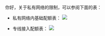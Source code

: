 你好，关于私有网络的限制，可以参阅下面的表：

- 私有网络内基础配额表：
![](http://imgcache.tce.fsphere.cn/image/mc.qcloudimg.com/static/img/6032cd4d25141548e4570f755b6b550e/image.png)

- 专线接入配额表：
![](http://imgcache.tce.fsphere.cn/image/mc.qcloudimg.com/static/img/02b0a7cdeb9bd7bb9a2d4001e4e3d965/image.png)
